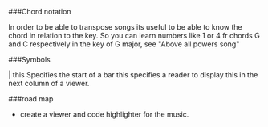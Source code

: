 ###Chord notation

In order to be able to transpose songs its useful to be able to know the chord in relation to the key.
So you can learn numbers like 1 or 4  fr chords G and C respectively in the key of G major, see "Above all powers song"

###Symbols

| this Specifies the start of a bar 
<page break> this specifies a reader to display this in the next column of a viewer.

###road map

* create a viewer and code highlighter for the music.
